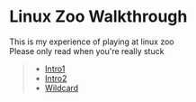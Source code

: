 # Linux Zoo Walkthrough

This is my experience of playing at linux zoo<br/>
Please only read when you're really stuck

>* [Intro1](https://github.com/kh4nt99/linuxzoo_centOS_Walkthrough/tree/master/intro1/readme.md)
>* [Intro2](https://github.com/kh4nt99/linuxzoo_centOS_Walkthrough/tree/master/intro2/README.md)
>* [Wildcard](https://github.com/kh4nt99/linuxzoo_centOS_Walkthrough/tree/master/wildcards/README.md)
